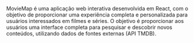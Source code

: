 MovieMap é uma aplicação web interativa desenvolvida em React, com o objetivo de proporcionar uma experiência completa e personalizada para usuários interessados em filmes e séries. O objetivo é proporcionar aos usuários uma interface completa para pesquisar e descobrir novos conteúdos, utilizando dados de fontes externas (API TMDB).
